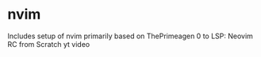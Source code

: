 # nvim
Includes setup of nvim primarily based on ThePrimeagen 0 to LSP: Neovim RC from Scratch yt video
